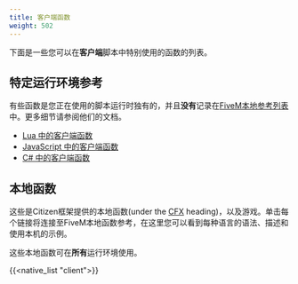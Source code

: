 ```yaml
---
title: 客户端函数
weight: 502
---
```


下面是一些您可以在**客户端**脚本中特别使用的函数的列表。

特定运行环境参考
--------------------------
有些函数是您正在使用的脚本运行时独有的，并且**没有**记录在[FiveM本地参考列表](https://runtime.fivem.net/doc/reference.html)中。更多细节请参阅他们的文档。

- [Lua 中的客户端函数](/docs/scripting-reference/runtimes/lua/client-functions)
- [JavaScript 中的客户端函数](/docs/scripting-reference/runtimes/javascript/client-functions)
- [C# 中的客户端函数](/docs/scripting-reference/runtimes/csharp/client-functions)

本地函数
----------------
这些是Citizen框架提供的本地函数(under the [CFX](#cfx) heading)，以及游戏。单击每个链接将连接至FiveM本地函数参考，在这里您可以看到每种语言的语法、描述和使用本机的示例。

这些本地函数可在**所有**运行环境使用。

{{<native_list "client">}}
